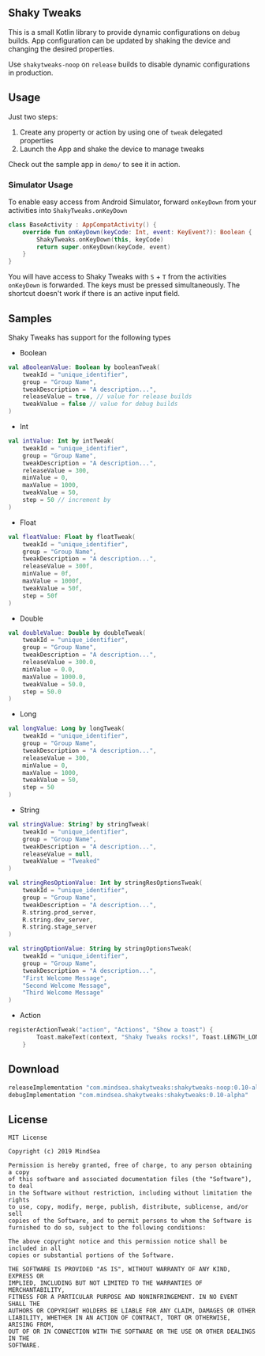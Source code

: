 ## Shaky Tweaks

This is a small Kotlin library to provide dynamic configurations on `debug` builds. App configuration can be
updated by shaking the device and changing the desired properties. 

Use `shakytweaks-noop` on `release` builds to disable dynamic configurations in production.

Usage
-----

Just two steps:

 1. Create any property or action by using one of `tweak` delegated properties
 2. Launch the App and shake the device to manage tweaks

Check out the sample app in `demo/` to see it in action.

###  Simulator Usage

To enable easy access from Android Simulator, forward `onKeyDown` from your activities into `ShakyTweaks.onKeyDown`
```kotlin
class BaseActivity : AppCompatActivity() {
    override fun onKeyDown(keyCode: Int, event: KeyEvent?): Boolean {
        ShakyTweaks.onKeyDown(this, keyCode)
        return super.onKeyDown(keyCode, event)
    }
}
```

You will have access to Shaky Tweaks with `S` + `T` from the activities `onKeyDown` is forwarded. The keys must be
pressed simultaneously. The shortcut doesn't work if there is an active input field.


Samples
----

Shaky Tweaks has support for the following types

* Boolean
```kotlin
val aBooleanValue: Boolean by booleanTweak(
    tweakId = "unique_identifier",
    group = "Group Name",
    tweakDescription = "A description...",
    releaseValue = true, // value for release builds
    tweakValue = false // value for debug builds
)
```

* Int
```kotlin
val intValue: Int by intTweak(
    tweakId = "unique_identifier",
    group = "Group Name",
    tweakDescription = "A description...",
    releaseValue = 300,
    minValue = 0,
    maxValue = 1000,
    tweakValue = 50,
    step = 50 // increment by
)
```

* Float
```kotlin
val floatValue: Float by floatTweak(
    tweakId = "unique_identifier",
    group = "Group Name",
    tweakDescription = "A description...",
    releaseValue = 300f,
    minValue = 0f,
    maxValue = 1000f,
    tweakValue = 50f,
    step = 50f
)
```

* Double
```kotlin
val doubleValue: Double by doubleTweak(
    tweakId = "unique_identifier",
    group = "Group Name",
    tweakDescription = "A description...",
    releaseValue = 300.0,
    minValue = 0.0,
    maxValue = 1000.0,
    tweakValue = 50.0,
    step = 50.0
)
```

* Long
```kotlin
val longValue: Long by longTweak(
    tweakId = "unique_identifier",
    group = "Group Name",
    tweakDescription = "A description...",
    releaseValue = 300,
    minValue = 0,
    maxValue = 1000,
    tweakValue = 50,
    step = 50
)
```

* String
```kotlin
val stringValue: String? by stringTweak(
    tweakId = "unique_identifier",
    group = "Group Name",
    tweakDescription = "A description...",
    releaseValue = null,
    tweakValue = "Tweaked"
)

val stringResOptionValue: Int by stringResOptionsTweak(
    tweakId = "unique_identifier",
    group = "Group Name",
    tweakDescription = "A description...",
    R.string.prod_server,
    R.string.dev_server,
    R.string.stage_server
)

val stringOptionValue: String by stringOptionsTweak(
    tweakId = "unique_identifier",
    group = "Group Name",
    tweakDescription = "A description...",
    "First Welcome Message",
    "Second Welcome Message",
    "Third Welcome Message"
)
```

* Action
```kotlin
registerActionTweak("action", "Actions", "Show a toast") {
        Toast.makeText(context, "Shaky Tweaks rocks!", Toast.LENGTH_LONG).show()
    }
```

Download
--------

```groovy
releaseImplementation "com.mindsea.shakytweaks:shakytweaks-noop:0.10-alpha"
debugImplementation "com.mindsea.shakytweaks:shakytweaks:0.10-alpha"
```


License
-------

    MIT License
    
    Copyright (c) 2019 MindSea
    
    Permission is hereby granted, free of charge, to any person obtaining a copy
    of this software and associated documentation files (the "Software"), to deal
    in the Software without restriction, including without limitation the rights
    to use, copy, modify, merge, publish, distribute, sublicense, and/or sell
    copies of the Software, and to permit persons to whom the Software is
    furnished to do so, subject to the following conditions:
    
    The above copyright notice and this permission notice shall be included in all
    copies or substantial portions of the Software.
    
    THE SOFTWARE IS PROVIDED "AS IS", WITHOUT WARRANTY OF ANY KIND, EXPRESS OR
    IMPLIED, INCLUDING BUT NOT LIMITED TO THE WARRANTIES OF MERCHANTABILITY,
    FITNESS FOR A PARTICULAR PURPOSE AND NONINFRINGEMENT. IN NO EVENT SHALL THE
    AUTHORS OR COPYRIGHT HOLDERS BE LIABLE FOR ANY CLAIM, DAMAGES OR OTHER
    LIABILITY, WHETHER IN AN ACTION OF CONTRACT, TORT OR OTHERWISE, ARISING FROM,
    OUT OF OR IN CONNECTION WITH THE SOFTWARE OR THE USE OR OTHER DEALINGS IN THE
    SOFTWARE.
